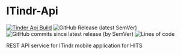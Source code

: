 # ITindr-Api

[![Tinder Api Build](https://github.com/ShkiTTer/itindr-api/actions/workflows/build.yaml/badge.svg)](https://github.com/ShkiTTer/itindr-api/actions/workflows/build.yaml)
![GitHub Release (latest SemVer)](https://img.shields.io/github/v/release/ShkiTTer/itindr-api?label=Latest%20release)
![GitHub commits since latest release (by SemVer)](https://img.shields.io/github/commits-since/ShkiTTer/itindr-api/latest?color=brightgreen&label=Commits%20since%20latest%20release)
![Lines of code](https://img.shields.io/tokei/lines/github/ShkiTTer/itindr-api?color=yellow)

REST API service for ITindr mobile application for HITS
